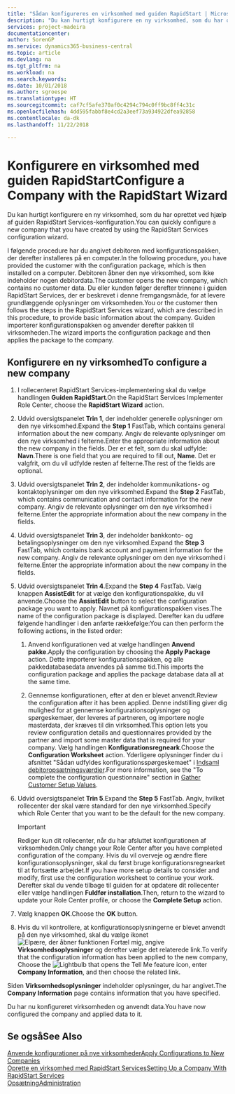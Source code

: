 ```yaml
---
title: "Sådan konfigureres en virksomhed med guiden RapidStart | Microsoft Docs"
description: "Du kan hurtigt konfigurere en ny virksomhed, som du har oprettet ved hjælp af guiden RapidStart Services-konfiguration."
services: project-madeira
documentationcenter: 
author: SorenGP
ms.service: dynamics365-business-central
ms.topic: article
ms.devlang: na
ms.tgt_pltfrm: na
ms.workload: na
ms.search.keywords: 
ms.date: 10/01/2018
ms.author: sgroespe
ms.translationtype: HT
ms.sourcegitcommit: caf7cf5afe370af0c4294c794c0ff9bc8ff4c31c
ms.openlocfilehash: 4dd595fabbf8e4cd2a3eef73a934922dfea92858
ms.contentlocale: da-dk
ms.lasthandoff: 11/22/2018

---
```

# <a name="configure-a-company-with-the-rapidstart-wizard"></a><span data-ttu-id="3309c-103">Konfigurere en virksomhed med guiden RapidStart</span><span class="sxs-lookup"><span data-stu-id="3309c-103">Configure a Company with the RapidStart Wizard</span></span>
<span data-ttu-id="3309c-104">Du kan hurtigt konfigurere en ny virksomhed, som du har oprettet ved hjælp af guiden RapidStart Services-konfiguration.</span><span class="sxs-lookup"><span data-stu-id="3309c-104">You can quickly configure a new company that you have created by using the RapidStart Services configuration wizard.</span></span>

<span data-ttu-id="3309c-105">I følgende procedure har du angivet debitoren med konfigurationspakken, der derefter installeres på en computer.</span><span class="sxs-lookup"><span data-stu-id="3309c-105">In the following procedure, you have provided the customer with the configuration package, which is then installed on a computer.</span></span> <span data-ttu-id="3309c-106">Debitoren åbner den nye virksomhed, som ikke indeholder nogen debitordata.</span><span class="sxs-lookup"><span data-stu-id="3309c-106">The customer opens the new company, which contains no customer data.</span></span> <span data-ttu-id="3309c-107">Du eller kunden følger derefter trinnene i guiden RapidStart Services, der er beskrevet i denne fremgangsmåde, for at levere grundlæggende oplysninger om virksomheden.</span><span class="sxs-lookup"><span data-stu-id="3309c-107">You or the customer then follows the steps in the RapidStart Services wizard, which are described in this procedure, to provide basic information about the company.</span></span> <span data-ttu-id="3309c-108">Guiden importerer konfigurationspakken og anvender derefter pakken til virksomheden.</span><span class="sxs-lookup"><span data-stu-id="3309c-108">The wizard imports the configuration package and then applies the package to the company.</span></span>  

## <a name="to-configure-a-new-company"></a><span data-ttu-id="3309c-109">Konfigurere en ny virksomhed</span><span class="sxs-lookup"><span data-stu-id="3309c-109">To configure a new company</span></span>  
1. <span data-ttu-id="3309c-110">I rollecenteret RapidStart Services-implementering skal du vælge handlingen **Guiden RapidStart**.</span><span class="sxs-lookup"><span data-stu-id="3309c-110">On the RapidStart Services Implementer Role Center, choose the **RapidStart Wizard** action.</span></span>  
2. <span data-ttu-id="3309c-111">Udvid oversigtspanelet **Trin 1**, der indeholder generelle oplysninger om den nye virksomhed.</span><span class="sxs-lookup"><span data-stu-id="3309c-111">Expand the **Step 1** FastTab, which contains general information about the new company.</span></span> <span data-ttu-id="3309c-112">Angiv de relevante oplysninger om den nye virksomhed i felterne.</span><span class="sxs-lookup"><span data-stu-id="3309c-112">Enter the appropriate information about the new company in the fields.</span></span> <span data-ttu-id="3309c-113">Der er et felt, som du skal udfylde: **Navn**.</span><span class="sxs-lookup"><span data-stu-id="3309c-113">There is one field that you are required to fill out, **Name**.</span></span> <span data-ttu-id="3309c-114">Det er valgfrit, om du vil udfylde resten af felterne.</span><span class="sxs-lookup"><span data-stu-id="3309c-114">The rest of the fields are optional.</span></span>  
3. <span data-ttu-id="3309c-115">Udvid oversigtspanelet **Trin 2**, der indeholder kommunikations- og kontaktoplysninger om den nye virksomhed.</span><span class="sxs-lookup"><span data-stu-id="3309c-115">Expand the **Step 2** FastTab, which contains communication and contact information for the new company.</span></span> <span data-ttu-id="3309c-116">Angiv de relevante oplysninger om den nye virksomhed i felterne.</span><span class="sxs-lookup"><span data-stu-id="3309c-116">Enter the appropriate information about the new company in the fields.</span></span>
4. <span data-ttu-id="3309c-117">Udvid oversigtspanelet **Trin 3**, der indeholder bankkonto- og betalingsoplysninger om den nye virksomhed.</span><span class="sxs-lookup"><span data-stu-id="3309c-117">Expand the **Step 3** FastTab, which contains bank account and payment information for the new company.</span></span> <span data-ttu-id="3309c-118">Angiv de relevante oplysninger om den nye virksomhed i felterne.</span><span class="sxs-lookup"><span data-stu-id="3309c-118">Enter the appropriate information about the new company in the fields.</span></span>  
5. <span data-ttu-id="3309c-119">Udvid oversigtspanelet **Trin 4**.</span><span class="sxs-lookup"><span data-stu-id="3309c-119">Expand the **Step 4** FastTab.</span></span> <span data-ttu-id="3309c-120">Vælg knappen **AssistEdit** for at vælge den konfigurationspakke, du vil anvende.</span><span class="sxs-lookup"><span data-stu-id="3309c-120">Choose the **AssistEdit** button to select the configuration package you want to apply.</span></span> <span data-ttu-id="3309c-121">Navnet på konfigurationspakken vises.</span><span class="sxs-lookup"><span data-stu-id="3309c-121">The name of the configuration package is displayed.</span></span> <span data-ttu-id="3309c-122">Derefter kan du udføre følgende handlinger i den anførte rækkefølge:</span><span class="sxs-lookup"><span data-stu-id="3309c-122">You can then perform the following actions, in the listed order:</span></span>  

    1. <span data-ttu-id="3309c-123">Anvend konfigurationen ved at vælge handlingen **Anvend pakke**.</span><span class="sxs-lookup"><span data-stu-id="3309c-123">Apply the configuration by choosing the **Apply Package** action.</span></span> <span data-ttu-id="3309c-124">Dette importerer konfigurationspakken, og alle pakkedatabasedata anvendes på samme tid.</span><span class="sxs-lookup"><span data-stu-id="3309c-124">This imports the configuration package and applies the package database data all at the same time.</span></span>  

    2. <span data-ttu-id="3309c-125">Gennemse konfigurationen, efter at den er blevet anvendt.</span><span class="sxs-lookup"><span data-stu-id="3309c-125">Review the configuration after it has been applied.</span></span> <span data-ttu-id="3309c-126">Denne indstilling giver dig mulighed for at gennemse konfigurationsoplysninger og spørgeskemaer, der leveres af partneren, og importere nogle masterdata, der kræves til din virksomhed.</span><span class="sxs-lookup"><span data-stu-id="3309c-126">This option lets you review configuration details and questionnaires provided by the partner and import some master data that is required for your company.</span></span> <span data-ttu-id="3309c-127">Vælg handlingen **Konfigurationsregneark**.</span><span class="sxs-lookup"><span data-stu-id="3309c-127">Choose the **Configuration Worksheet** action.</span></span> <span data-ttu-id="3309c-128">Yderligere oplysninger finder du i afsnittet "Sådan udfyldes konfigurationsspørgeskemaet" i [Indsaml debitoropsætningsværdier](admin-gather-customer-setup-values.md).</span><span class="sxs-lookup"><span data-stu-id="3309c-128">For more information, see the "To complete the configuration questionnaire" section in [Gather Customer Setup Values](admin-gather-customer-setup-values.md).</span></span>  

6. <span data-ttu-id="3309c-129">Udvid oversigtspanelet **Trin 5**.</span><span class="sxs-lookup"><span data-stu-id="3309c-129">Expand the **Step 5** FastTab.</span></span> <span data-ttu-id="3309c-130">Angiv, hvilket rollecenter der skal være standard for den nye virksomhed.</span><span class="sxs-lookup"><span data-stu-id="3309c-130">Specify which Role Center that you want to be the default for the new company.</span></span>  

    > [!IMPORTANT]  
    >  <span data-ttu-id="3309c-131">Rediger kun dit rollecenter, når du har afsluttet konfigurationen af virksomheden.</span><span class="sxs-lookup"><span data-stu-id="3309c-131">Only change your Role Center after you have completed configuration of the company.</span></span> <span data-ttu-id="3309c-132">Hvis du vil overveje og ændre flere konfigurationsoplysninger, skal du først bruge konfigurationsregnearket til at fortsætte arbejdet.</span><span class="sxs-lookup"><span data-stu-id="3309c-132">If you have more setup details to consider and modify, first use the configuration worksheet to continue your work.</span></span> <span data-ttu-id="3309c-133">Derefter skal du vende tilbage til guiden for at opdatere dit rollecenter eller vælge handlingen **Fuldfør installation**.</span><span class="sxs-lookup"><span data-stu-id="3309c-133">Then, return to the wizard to update your Role Center profile, or choose the **Complete Setup** action.</span></span>

7. <span data-ttu-id="3309c-134">Vælg knappen **OK**.</span><span class="sxs-lookup"><span data-stu-id="3309c-134">Choose the **OK** button.</span></span>  
8. <span data-ttu-id="3309c-135">Hvis du vil kontrollere, at konfigurationsoplysningerne er blevet anvendt på den nye virksomhed, skal du vælge ikonet ![Elpære, der åbner funktionen Fortæl mig](media/ui-search/search_small.png "Fortæl mig, hvad du vil foretage dig"), angive **Virksomhedsoplysninger** og derefter vælge det relaterede link.</span><span class="sxs-lookup"><span data-stu-id="3309c-135">To verify that the configuration information has been applied to the new company, Choose the ![Lightbulb that opens the Tell Me feature](media/ui-search/search_small.png "Tell me what you want to do") icon, enter **Company Information**, and then choose the related link.</span></span>

<span data-ttu-id="3309c-136">Siden **Virksomhedsoplysninger** indeholder oplysninger, du har angivet.</span><span class="sxs-lookup"><span data-stu-id="3309c-136">The **Company Information** page contains information that you have specified.</span></span>   

<span data-ttu-id="3309c-137">Du har nu konfigureret virksomheden og anvendt data.</span><span class="sxs-lookup"><span data-stu-id="3309c-137">You have now configured the company and applied data to it.</span></span>  

## <a name="see-also"></a><span data-ttu-id="3309c-138">Se også</span><span class="sxs-lookup"><span data-stu-id="3309c-138">See Also</span></span>  
[<span data-ttu-id="3309c-139">Anvende konfigurationer på nye virksomheder</span><span class="sxs-lookup"><span data-stu-id="3309c-139">Apply Configurations to New Companies</span></span>](admin-apply-configuration-to-new-companies.md)  
[<span data-ttu-id="3309c-140">Oprette en virksomhed med RapidStart Services</span><span class="sxs-lookup"><span data-stu-id="3309c-140">Setting Up a Company With RapidStart Services</span></span>](admin-set-up-a-company-with-rapidstart.md)  
[<span data-ttu-id="3309c-141">Opsætning</span><span class="sxs-lookup"><span data-stu-id="3309c-141">Administration</span></span>](admin-setup-and-administration.md)

